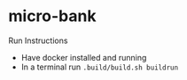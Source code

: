 # micro-bank

Run Instructions

- Have docker installed and running
- In a terminal run `.build/build.sh buildrun`